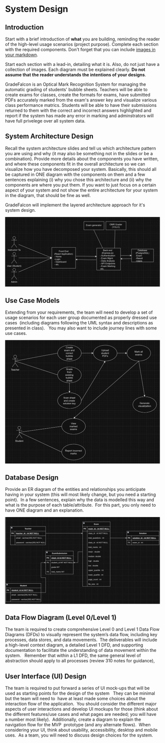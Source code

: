 # System Design

## Introduction

Start with a brief introduction of **what** you are building, reminding the reader of the high-level usage scenarios (project purpose).   Complete each section with the required components.  Don't forget that you can include [images in your markdown](https://docs.github.com/en/get-started/writing-on-github/getting-started-with-writing-and-formatting-on-github/basic-writing-and-formatting-syntax#images).  

Start each section with a lead-in, detailing what it is.  Also, do not just have a collection of images.   Each diagram must be explained clearly. **Do not assume that the reader understands the intentions of your designs**.

GradeFalcon is an Optical Mark Recognition System for managing the automatic grading of students' bubble sheets. Teachers will be able to create exams for classes, create the formats for exams, have submitted PDFs accurately marked from the exam's answer key and visualize various class performance matrics. Students will be able to have their submissions returned to them with the correct and incorrect answers highlighted and report if the system has made any error in marking and adminstrators will have full privelege over all system data.


## System Architecture Design

Recall the system architecture slides and tell us which architecture pattern you are using and why (it may also be something not in the slides or be a combination). Provide more details about the components you have written, and where these components fit in the overall architecture so we can visualize how you have decomposed your system. Basically, this should all be captured in ONE diagram with the components on them and a few sentences explaining (i) why you chose this architecture and (ii) why the components are where you put them. If you want to just focus on a certain aspect of your system and not show the entire architecture for your system in the diagram, that should be fine as well.

GradeFalcon will implement the layered architecture approach for it's system design.

![System Architecture Design](system_architecture.jpg "System Architecture Design")

## Use Case Models

Extending from your requirements, the team will need to develop a set of usage scenarios for each user group documented as properly dressed use cases  (including diagrams following the UML syntax and descriptions as presented in class).   You may also want to include journey lines with some use cases. 

![Use Cases](use_cases.jpg "Use Cases")

## Database Design 

Provide an ER diagram of the entities and relationships you anticipate having in your system (this will most likely change, but you need a starting point).  In a few sentences, explain why the data is modelled this way and what is the purpose of each table/attribute.  For this part, you only need to have ONE diagram and an explanation.

!["ER Diagram](er_diagram.jpg "ER Diagram")

## Data Flow Diagram (Level 0/Level 1)

The team is required to create comprehensive Level 0 and Level 1 Data Flow Diagrams (DFDs) to visually represent the system’s data flow, including key processes, data stores, and data movements.  The deliverables will include a high-level context diagram, a detailed Level 1 DFD, and supporting documentation to facilitate the understanding of data movement within the system.   Remember that within a L1 DFD, the same general level of abstraction should apply to all processes (review 310 notes for guidance),

## User Interface (UI) Design

The team is required to put forward a series of UI mock-ups that will be used as starting points for the design of the system   They can be minimal but the team will need to  have at least made some choices about the interaction flow of the application.  You should consider the different major aspects of user interactions and develop UI mockups for those (think about the different features/use cases and what pages are needed; you will have a number most likely).  Additionally, create a diagram to explain the navigation flow for the MVP  prototype (and any alternate flows).  When considering your UI, think about usability, accessibility, desktop and mobile uses.  As a team, you will need to discuss design choices for the system.
